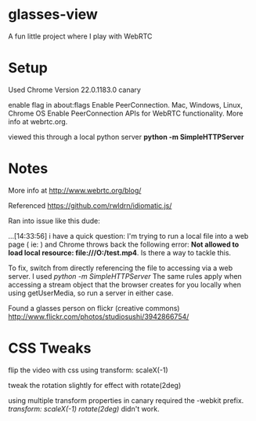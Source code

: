 glasses-view
============

A fun little project where I play with WebRTC

Setup
=====

Used Chrome Version 22.0.1183.0 canary

enable flag in about:flags
  Enable PeerConnection. Mac, Windows, Linux, Chrome OS
  Enable PeerConnection APIs for WebRTC functionality. More info at webrtc.org.

viewed this through a local python server **python -m SimpleHTTPServer**

Notes
=====

More info at http://www.webrtc.org/blog/

Referenced https://github.com/rwldrn/idiomatic.js/

Ran into issue like this dude:

...[14:33:56] <Sebah> i have a quick question: I'm trying to run a local file into a web page ( ie: <source type="video/mp4" src="file:///O:/test.mp4"></source> ) and Chrome throws back the following error: **Not allowed to load local resource: file:///O:/test.mp4**. Is there a way to tackle this. 

To fix, switch from directly referencing the file to accessing via a web server. I used *python -m SimpleHTTPServer* The same rules apply when accessing a stream object that the browser creates for you locally when using getUserMedia, so run a server in either case.


Found a glasses person on flickr (creative commons)
http://www.flickr.com/photos/studiosushi/3942866754/

CSS Tweaks
==========

flip the video with css using transform: scaleX(-1)

tweak the rotation slightly for effect with rotate(2deg)

using multiple transform properties in canary required the -webkit prefix. *transform: scaleX(-1) rotate(2deg)* didn't work.